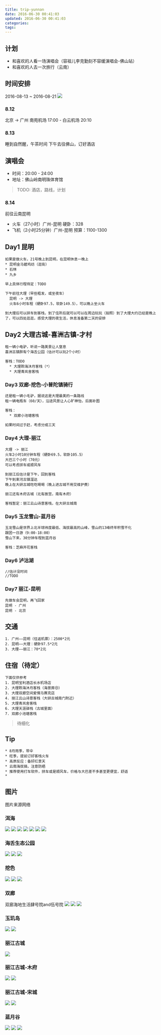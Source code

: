 ```yaml
---
title: trip-yunnan
date: 2016-06-30 00:41:03
updated: 2016-06-30 00:41:03
categories:
tags:
---
```



## 计划
* 和喜欢的人看一场演唱会（容祖儿李克勤刻不容缓演唱会-佛山站）
* 和喜欢的人去一次旅行（云南）

<!-- more -->

## 时间安排
2016-08-13 ~ 2016-08-21
![](http://7xqzvt.com1.z0.glb.clouddn.com/16-6-30/17756249.jpg)
### 8.12
  北京 -> 广州
  南苑机场 17:00 - 白云机场 20:10
  <!-- ![](http://7xqzvt.com1.z0.glb.clouddn.com/16-6-30/53470709.jpg) -->
### 8.13
睡到自然醒，午茶时间
下午去往佛山，订好酒店

## 演唱会
* 时间：20:00 - 24:00
* 地址：佛山岭南明珠体育馆

> TODO: 酒店，路线，计划

### 8.14
前往云南昆明
* 火车（27小时）广州-昆明
  硬卧：328
* 飞机（2小时25分钟）广州-昆明
  预算：1100-1300


## Day1 昆明
    如果是做火车，21号晚上到昆明，在昆明休息一晚上
    * 昆明金马碧鸡纺（逛街）
    * 石林
    * 九乡

    早上具体行程待定：TODO

    下午前往大理（早些粗发，或坐夜车）
      昆明 -> 大理
      火车6小时车程（硬卧97.5，软卧149.5），可以晚上坐火车

    到大理后可以拼车到客栈，到了住所后就可以可以在周边玩玩（拍照）到了大理大约已经是晚上了，可以四处逛逛，感受大理的夜生活，休息准备第二天的安排

## Day2 大理古城-喜洲古镇-才村
    租一辆小电驴，听说一路美景让人窒息
    喜洲古镇胖有个海舌公园（估计可以玩2个小时）

    客栈：TODO
      * 大理聆海沐月客栈（*）
      * 大理青岚舍客栈

### Day3 双廊-挖色-小普陀镇骑行
    还是租一辆小毛驴，据说这是大理最美的一条路线
    租一辆电瓶车（60/天），沿途风景让人心旷神怡，后面补图

    客栈：
      * 双廊小池塘客栈

    如果时间过于赶，考虑分成三天

### Day4 大理-丽江
    大理 -> 丽江
    火车2小时10分钟车程（硬卧69.5，软卧105.5）
    大巴三个小时（70元）
    可以考虑拼车或顺风车

    到丽江后估计是下午，回到客栈
    下午到束河古镇溜达
    晚上在大研古城吃吃喝喝（晚上进古城不用交维护费）

    丽江还有木府古城（北有故宫，南有木府）

    客栈暂定：丽江云山诗意客栈，在大研古城南

### Day5 玉龙雪山-蓝月谷
    玉龙雪山是世界上北半球纬度最低、海拔最高的山峰，雪山的13峰终年积雪不化
    跟团一日游（9:00-18:00）
    雪山下来，30分钟车程到蓝月谷

    客栈：芝麻开花客栈

### Day6 泸沽湖
    //估计没时间
    //TODO


### Day7 丽江-昆明
    先做车会昆明，再飞回家
    昆明 - 广州
    昆明 - 北京

## 交通
    1. 广州——昆明（往返机票）：2500*2元
    2. 昆明——大理：硬卧97.5*2元
    3. 大理——丽江：70*2元

## 住宿（待定）
    下面仅供参考
    1. 昆明宝利酒店长水机场店
    2. 大理聆海沐月客栈（海景房😍）
    3. 大理双廊空间爱情马赛克店
    4. 丽江云山诗意客栈（大研古城南门附近）
    5. 大理青岚舍客栈
    6. 大理天涯驿栈（古城里面）
    7. 双廊小池塘客栈

> 待细化

## Tip
    * 8月雨季，带伞
    * 旺季，提前订好客栈火车
    * 高原反应：备好红景天
    * 云南海拔搞，注意防晒
    * 推荐使用打车软件，拼车或是顺风车，价格与大巴差不多甚至更便宜，舒适
    *

## 图片
图片来源网络
### 洱海
![](http://file30.mafengwo.net/M00/79/EF/wKgBpVYfEQmAIR-_AA0hOmOoy-U68.groupinfo.w680.jpeg)
![](http://file30.mafengwo.net/M00/7A/BF/wKgBpVYfEfOAXpVmAArMz3jp8JA27.groupinfo.w680.jpeg)
![](http://file29.mafengwo.net/M00/83/EA/wKgBpVYfG2iAfttwAAmr_jFMugk89.groupinfo.w680.jpeg)
![](http://file30.mafengwo.net/M00/85/61/wKgBpVYfHLmAGcXVAA1lGWuM8RA66.groupinfo.w680.jpeg)
![](http://file30.mafengwo.net/M00/85/AB/wKgBpVYfHQeAcKVOAEN5wH-vqDc33.groupinfo.w680.jpeg)
![](http://file30.mafengwo.net/M00/86/F5/wKgBpVYfHkKAeDjvAA451eED6SQ36.groupinfo.w680.jpeg)
![](http://file30.mafengwo.net/M00/86/FD/wKgBpVYfHkqAZ194AA5QslLkeSQ71.groupinfo.w680.jpeg)

### 海舌生态公园
![](http://file30.mafengwo.net/M00/88/07/wKgBpVYfH3OAd4d8ABH5SD7yZps89.groupinfo.w680.jpeg)
![](http://file29.mafengwo.net/M00/88/1E/wKgBpVYfH4uAa0-yAAkUVIawoeA14.groupinfo.w680.jpeg)
![](http://file30.mafengwo.net/M00/88/CB/wKgBpVYfIB6AMXKRAA8sfPMu52E35.groupinfo.w680.jpeg)

### 挖色
![](http://file30.mafengwo.net/M00/8A/F1/wKgBpVYfIryAX7zDAAexeKyA_b009.groupinfo.w680.jpeg)
![](http://file29.mafengwo.net/M00/8A/F2/wKgBpVYfIr-AXfemAAoJubNuiAw16.groupinfo.w680.jpeg)
![](http://file29.mafengwo.net/M00/8B/74/wKgBpVYfI1KAdCn2AAbz2k5aD8o16.groupinfo.w680.jpeg)

### 双廊
双廊海地生活肆号院and伍号院
![](http://file29.mafengwo.net/M00/8B/E8/wKgBpVYfI-GAMaz7AAXsmlJh5zc02.groupinfo.w680.jpeg)
![](http://file30.mafengwo.net/M00/8C/51/wKgBpVYfJGeAXOloAAgQ-sqkEOE56.groupinfo.w680.jpeg)
![](http://file29.mafengwo.net/M00/8B/F4/wKgBpVYfI_GATynbAAYqTzQXpfI97.groupinfo.w680.jpeg)

### 玉玑岛
![](http://file30.mafengwo.net/M00/8C/51/wKgBpVYfJGeAXOloAAgQ-sqkEOE56.groupinfo.w680.jpeg)
![](http://file29.mafengwo.net/M00/8C/56/wKgBpVYfJG2AB2n5AA1obxYzgIA49.groupinfo.w680.jpeg)

### 丽江古城
![](http://file30.mafengwo.net/M00/8E/57/wKgBpVYfJ7iAE615AAxHTPSAA1M05.groupinfo.w680.jpeg)

### 丽江古城-木府
![](http://file30.mafengwo.net/M00/8E/F9/wKgBpVYfKLeARo5SADWJLYjCN3g59.groupinfo.w680.jpeg)
![](http://file29.mafengwo.net/M00/8E/EC/wKgBpVYfKKSAC5naAArlHiC3FBk04.groupinfo.w680.jpeg)

### 丽江古城-宋城
![](http://file29.mafengwo.net/M00/91/44/wKgBpVYfLGiAM7uGAA4_WtZYUGo96.groupinfo.w680.jpeg)
![](http://file30.mafengwo.net/M00/91/47/wKgBpVYfLGuAB9IZAAipeuyFsTI83.groupinfo.w680.jpeg)

### 蓝月谷
![](http://file29.mafengwo.net/M00/92/50/wKgBpVYfLgKAG6EUAAyUbh8xXS860.groupinfo.w680.jpeg)
![](http://file30.mafengwo.net/M00/92/53/wKgBpVYfLgaAUpR1AAcwvhHlKDA97.groupinfo.w680.jpeg)
![](http://file30.mafengwo.net/M00/92/59/wKgBpVYfLguAeUOgAATgGFybDPw77.groupinfo.w680.jpeg)
